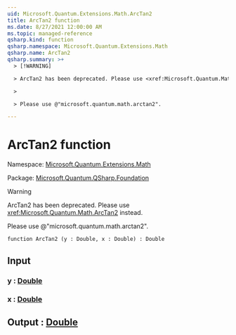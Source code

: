 ```yaml
---
uid: Microsoft.Quantum.Extensions.Math.ArcTan2
title: ArcTan2 function
ms.date: 8/27/2021 12:00:00 AM
ms.topic: managed-reference
qsharp.kind: function
qsharp.namespace: Microsoft.Quantum.Extensions.Math
qsharp.name: ArcTan2
qsharp.summary: >+
  > [!WARNING]

  > ArcTan2 has been deprecated. Please use <xref:Microsoft.Quantum.Math.ArcTan2> instead.

  >

  > Please use @"microsoft.quantum.math.arctan2".

---
```


# ArcTan2 function

Namespace: [Microsoft.Quantum.Extensions.Math](xref:Microsoft.Quantum.Extensions.Math)

Package: [Microsoft.Quantum.QSharp.Foundation](https://nuget.org/packages/Microsoft.Quantum.QSharp.Foundation)


> [!WARNING]
> ArcTan2 has been deprecated. Please use <xref:Microsoft.Quantum.Math.ArcTan2> instead.
>
> Please use @"microsoft.quantum.math.arctan2".



```qsharp
function ArcTan2 (y : Double, x : Double) : Double
```


## Input

### y : [Double](xref:microsoft.quantum.qsharp.valueliterals#double-literals)




### x : [Double](xref:microsoft.quantum.qsharp.valueliterals#double-literals)





## Output : [Double](xref:microsoft.quantum.qsharp.valueliterals#double-literals)

